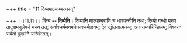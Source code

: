 +++
title = "11 दिव्यमाल्याम्बरधरन्"

+++
।।11.11।। किंच **-- दिव्येति।** दिव्यानि माल्याम्बराणि च धारयन्तीति तथा;
दिव्यो गन्धो यस्य तादृशमनुलेपनं यस्य तत्;
सर्वाश्चर्यमयमनेकाश्चर्यप्रायम्; देवं द्योतनात्मकम्; अनन्तमपरिच्छिन्नम्;
विश्वतः सर्वतो मुखानि यस्मिंस्तत्।
